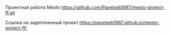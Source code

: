 Проектная работа Mesto
https://github.com/Pavelseb1987/mesto-project-ff.git

Cсылка на задеплоенный проект
https://pavelseb1987.github.io/mesto-project-ff/
